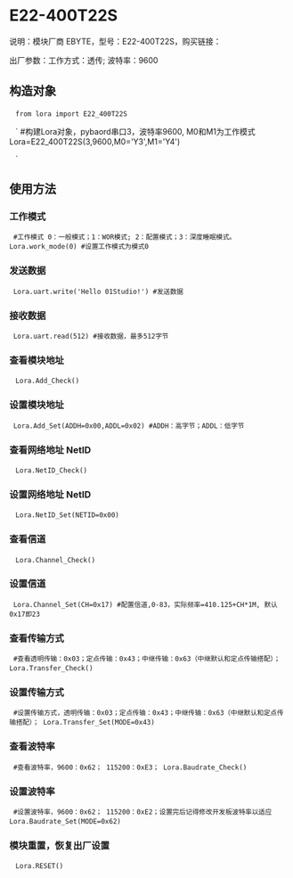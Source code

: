 #  E22-400T22S

说明：模块厂商 EBYTE，型号：E22-400T22S，购买链接：

出厂参数：工作方式：透传;  波特率：9600

## 构造对象
` ` `
from lora import E22_400T22S
` ` `

` ` `
#构建Lora对象，pybaord串口3，波特率9600, M0和M1为工作模式
Lora=E22_400T22S(3,9600,M0='Y3',M1='Y4') 

` ` `

## 使用方法
### 工作模式
` ` `
#工作模式 0：一般模式；1：WOR模式; 2：配置模式；3：深度睡眠模式。
Lora.work_mode(0) #设置工作模式为模式0
` ` `

### 发送数据
` ` `
Lora.uart.write('Hello 01Studio!') #发送数据
` ` `
### 接收数据
` ` `
Lora.uart.read(512) #接收数据，最多512字节
` ` `

### 查看模块地址
` ` `
Lora.Add_Check()
` ` `
### 设置模块地址
` ` `
Lora.Add_Set(ADDH=0x00,ADDL=0x02) #ADDH：高字节；ADDL：低字节
` ` `

### 查看网络地址 NetID
` ` `
Lora.NetID_Check()
` ` `
### 设置网络地址 NetID
` ` `
Lora.NetID_Set(NETID=0x00)
` ` `

### 查看信道
` ` `
Lora.Channel_Check()
` ` `
### 设置信道
` ` `
Lora.Channel_Set(CH=0x17) #配置信道,0-83，实际频率=410.125+CH*1M, 默认0x17即23
` ` `

### 查看传输方式
` ` `
#查看透明传输：0x03；定点传输：0x43；中继传输：0x63（中继默认和定点传输搭配）；
Lora.Transfer_Check()
` ` `
### 设置传输方式
` ` `
#设置传输方式，透明传输：0x03；定点传输：0x43；中继传输：0x63（中继默认和定点传输搭配）；
Lora.Transfer_Set(MODE=0x43)
` ` `

### 查看波特率
` ` `
#查看波特率，9600：0x62； 115200：0xE3；
Lora.Baudrate_Check()
` ` `
### 设置波特率
` ` `
#设置波特率，9600：0x62； 115200：0xE2；设置完后记得修改开发板波特率以适应
Lora.Baudrate_Set(MODE=0x62)
` ` `

### 模块重置，恢复出厂设置
` ` `
Lora.RESET()  
` ` `

